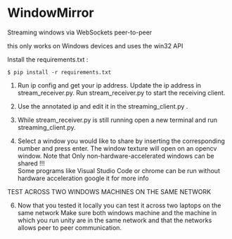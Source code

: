 # WindowMirror

Streaming windows via WebSockets peer-to-peer

this only works on Windows devices and uses the win32 API

Install the requirements.txt :

```
$ pip install -r requirements.txt
```

1) Run ip config and get your ip address. Update the ip address in
stream_receiver.py. Run stream_receiver.py to start the receiving client.

2) Use the annotated ip and edit it in the streaming_client.py .

3) While stream_receiver.py is still running open a new terminal and run
streaming_client.py.

4) Select a window you would like to share by inserting the corresponding number
and press enter. The window texture will open on an opencv window. Note that
Only non-hardware-accelerated windows can be shared !!! \
Some programs like Visual Studio Code or chrome can be run without hardware
acceleration google it for more info

TEST ACROSS TWO WINDOWS MACHINES ON THE SAME NETWORK

6) Now that you tested it locally you can test it across two laptops on the same
network Make sure both windows machine and the machine in which you run unity
are in the same network and that the networks allows peer to peer communication.